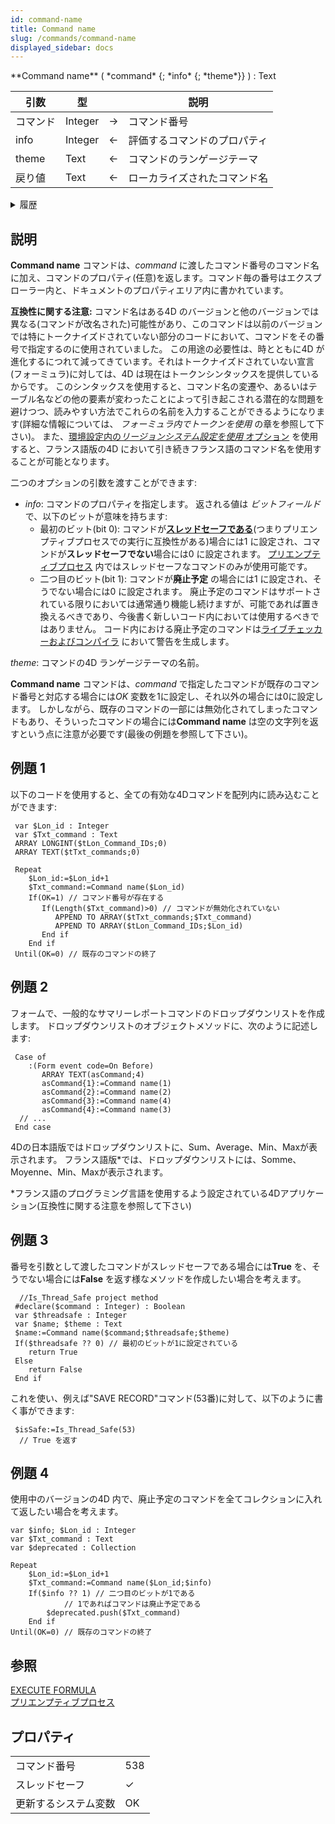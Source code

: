 ```yaml
---
id: command-name
title: Command name
slug: /commands/command-name
displayed_sidebar: docs
---
```


<!--REF #_command_.Command name.Syntax-->**Command name** ( *command* {; *info* {; *theme*}} ) : Text<!-- END REF-->

<!--REF #_command_.Command name.Params-->

| 引数    | 型       |                             | 説明             |
| ----- | ------- | --------------------------- | -------------- |
| コマンド  | Integer | &#8594; | コマンド番号         |
| info  | Integer | &#8592; | 評価するコマンドのプロパティ |
| theme | Text    | &#8592; | コマンドのランゲージテーマ  |
| 戻り値   | Text    | &#8592; | ローカライズされたコマンド名 |

<!-- END REF-->

<details><summary>履歴</summary>

| リリース  | 内容                    |
| ----- | --------------------- |
| 20 R9 | deprecated プロパティのサポート |

</details>

## 説明

**Command name** コマンドは、<!--REF #_command_.Command name.Summary-->*command* に渡したコマンド番号のコマンド名に加え、コマンドのプロパティ(任意)を返します。<!-- END REF-->コマンド毎の番号はエクスプローラー内と、ドキュメントのプロパティエリア内に書かれています。

**互換性に関する注意:** コマンド名はある4D のバージョンと他のバージョンでは異なる(コマンドが改名された)可能性があり、このコマンドは以前のバージョンでは特にトークナイズドされていない部分のコードにおいて、コマンドをその番号で指定するのに使用されていました。 この用途の必要性は、時とともに4D が進化するにつれて減ってきています。それはトークナイズドされていない宣言(フォーミュラ)に対しては、4D は現在はトークンシンタックスを提供しているからです。 このシンタックスを使用すると、コマンド名の変遷や、あるいはテーブル名などの他の要素が変わったことによって引き起こされる潜在的な問題を避けつつ、読みやすい方法でこれらの名前を入力することができるようになります(詳細な情報については、 *フォーミュラ内でトークンを使用* の章を参照して下さい)。 また、[環境設定内の*リージョンシステム設定を使用* オプション](../Preferences/methods.md#4d-programming-language-use-regional-system-settings) を使用すると、フランス語版の4D において引き続きフランス語のコマンド名を使用することが可能となります。

二つのオプションの引数を渡すことができます:

- *info*: コマンドのプロパティを指定します。 返される値は *ビットフィールド* で、以下のビットが意味を持ちます:
  - 最初のビット(bit 0): コマンドが[**スレッドセーフである**](../Develop/preemptive.md#thread-safe-vs-thread-unsafe-code)(つまりプリエンプティブプロセスでの実行に互換性がある)場合には1 に設定され、コマンドが**スレッドセーフでない**場合には0 に設定されます。 [プリエンプティブプロセス](../Develop/preemptive.md) 内ではスレッドセーフなコマンドのみが使用可能です。
  - 二つ目のビット(bit 1): コマンドが**廃止予定** の場合には1 に設定され、そうでない場合には0 に設定されます。 廃止予定のコマンドはサポートされている限りにおいては通常通り機能し続けますが、可能であれば置き換えるべきであり、今後書く新しいコード内においては使用するべきではありません。 コード内における廃止予定のコマンドは[ライブチェッカーおよびコンパイラ](../code-editor/write-class-method.md#警告とエラー) において警告を生成します。

*theme*: コマンドの4D ランゲージテーマの名前。

**Command name** コマンドは、*command* で指定したコマンドが既存のコマンド番号と対応する場合には*OK* 変数を1に設定し、それ以外の場合には0に設定します。 しかしながら、既存のコマンドの一部には無効化されてしまったコマンドもあり、そういったコマンドの場合には**Command name** は空の文字列を返すという点に注意が必要です(最後の例題を参照して下さい)。

## 例題 1

以下のコードを使用すると、全ての有効な4Dコマンドを配列内に読み込むことができます:

```4d
 var $Lon_id : Integer
 var $Txt_command : Text
 ARRAY LONGINT($tLon_Command_IDs;0)
 ARRAY TEXT($tTxt_commands;0)
 
 Repeat
    $Lon_id:=$Lon_id+1
    $Txt_command:=Command name($Lon_id)
    If(OK=1) // コマンド番号が存在する
       If(Length($Txt_command)>0) // コマンドが無効化されていない
          APPEND TO ARRAY($tTxt_commands;$Txt_command)
          APPEND TO ARRAY($tLon_Command_IDs;$Lon_id)
       End if
    End if
 Until(OK=0) // 既存のコマンドの終了
```

## 例題 2

フォームで、一般的なサマリーレポートコマンドのドロップダウンリストを作成します。 ドロップダウンリストのオブジェクトメソッドに、次のように記述します:

```4d
 Case of
    :(Form event code=On Before)
       ARRAY TEXT(asCommand;4)
       asCommand{1}:=Command name(1)
       asCommand{2}:=Command name(2)
       asCommand{3}:=Command name(4)
       asCommand{4}:=Command name(3)
  // ...
 End case
```

4Dの日本語版ではドロップダウンリストに、Sum、Average、Min、Maxが表示されます。 フランス語版\*では、ドロップダウンリストには、Somme、Moyenne、Min、Maxが表示されます。

\*フランス語のプログラミング言語を使用するよう設定されている4Dアプリケーション(互換性に関する注意を参照して下さい)

## 例題 3

番号を引数として渡したコマンドがスレッドセーフである場合には**True** を、そうでない場合には**False** を返す様なメソッドを作成したい場合を考えます。

```4d
  //Is_Thread_Safe project method
 #declare($command : Integer) : Boolean
 var $threadsafe : Integer
 var $name; $theme : Text
 $name:=Command name($command;$threadsafe;$theme)
 If($threadsafe ?? 0) // 最初のビットが1に設定されている
    return True
 Else
    return False
 End if
```

これを使い、例えば"SAVE RECORD"コマンド(53番)に対して、以下のように書く事ができます:

```4d
 $isSafe:=Is_Thread_Safe(53)
  // True を返す
```

## 例題 4

使用中のバージョンの4D 内で、廃止予定のコマンドを全てコレクションに入れて返したい場合を考えます。

```4d
var $info; $Lon_id : Integer
var $Txt_command : Text
var $deprecated : Collection

Repeat
    $Lon_id:=$Lon_id+1
    $Txt_command:=Command name($Lon_id;$info)
    If($info ?? 1) // 二つ目のビットが1である
            // 1であればコマンドは廃止予定である
        $deprecated.push($Txt_command)
    End if
Until(OK=0) // 既存のコマンドの終了

```

## 参照

[EXECUTE FORMULA](../commands-legacy/execute-formula.md)  
[プリエンプティブプロセス](../Develop/preemptive.md)

## プロパティ

|            |                             |
| ---------- | --------------------------- |
| コマンド番号     | 538                         |
| スレッドセーフ    | &check; |
| 更新するシステム変数 | OK                          |


